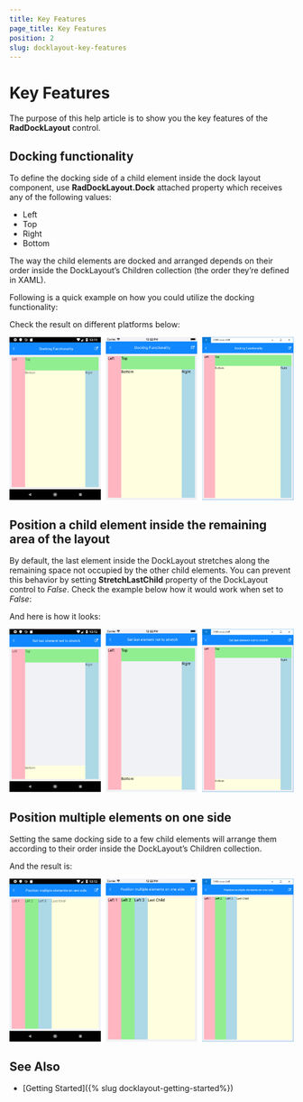 ```yaml
---
title: Key Features
page_title: Key Features
position: 2
slug: docklayout-key-features
---
```


# Key Features

The purpose of this help article is to show you the key features of the **RadDockLayout** control. 

## Docking functionality

To define the docking side of a child element inside the dock layout component, use **RadDockLayout.Dock** attached property which receives any of the following values:

* Left
* Top
* Right
* Bottom

The way the child elements are docked and arranged depends on their order inside the DockLayout’s Children collection (the order they’re defined in XAML).

Following is a quick example on how you could utilize the docking functionality:

<snippet id='docklayout-docking-feature' />

Check the result on different platforms below:

![RadDockLayout Docking](images/docklayout_docking_feature.png)

## Position a child element inside the remaining area of the layout

By default, the last element inside the DockLayout stretches along the remaining space not occupied by the other child elements. You can prevent this behavior by setting **StretchLastChild** property of the DockLayout control to *False*. Check the example below how it would work when set to *False*:

<snippet id='docklayout-position-lastelement'/>

And here is how it looks:

![RadDockLayout Positioning](images/docklayout_positionlast.png)

## Position multiple elements on one side

Setting the same docking side to a few child elements will arrange them according to their order inside the DockLayout’s Children collection.  

<snippet id='docklayout-position-elementsoneside'/>

And the result is:

![RadDockLayout Elements on one side](images/docklayout_positiononeside.png)

## See Also

- [Getting Started]({% slug docklayout-getting-started%})
